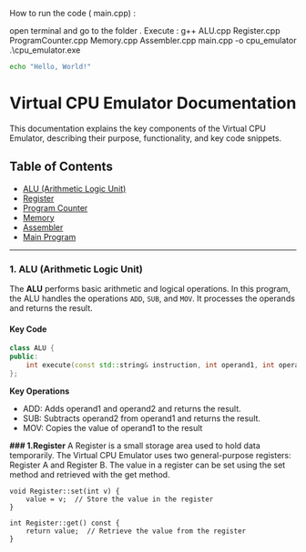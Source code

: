 How to run the code ( main.cpp) : 

open terminal and go to the folder . 
Execute : 
g++ ALU.cpp Register.cpp ProgramCounter.cpp Memory.cpp Assembler.cpp main.cpp -o cpu_emulator
.\cpu_emulator.exe


```bash
echo "Hello, World!"
```

# Virtual CPU Emulator Documentation

This documentation explains the key components of the Virtual CPU Emulator, describing their purpose, functionality, and key code snippets.

## Table of Contents

- [ALU (Arithmetic Logic Unit)](#alu-arithmetic-logic-unit)
- [Register](#register)
- [Program Counter](#program-counter)
- [Memory](#memory)
- [Assembler](#assembler)
- [Main Program](#main-program)

---


### 1. **ALU (Arithmetic Logic Unit)**

The **ALU** performs basic arithmetic and logical operations. In this program, the ALU handles the operations `ADD`, `SUB`, and `MOV`. It processes the operands and returns the result.

#### Key Code
```cpp
class ALU {
public:
    int execute(const std::string& instruction, int operand1, int operand2);
};
```

**Key Operations**
- ADD: Adds operand1 and operand2 and returns the result.
- SUB: Subtracts operand2 from operand1 and returns the result.
- MOV: Copies the value of operand1 to the result

**### 1.Register**
A Register is a small storage area used to hold data temporarily. The Virtual CPU Emulator uses two general-purpose registers: Register A and Register B. The value in a register can be set using the set method and retrieved with the get method.

```
void Register::set(int v) { 
    value = v;  // Store the value in the register
}

int Register::get() const { 
    return value;  // Retrieve the value from the register
}

```


